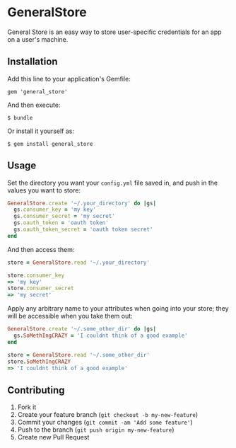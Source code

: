 # GeneralStore

General Store is an easy way to store user-specific credentials for an
app on a user's machine.

## Installation

Add this line to your application's Gemfile:

    gem 'general_store'

And then execute:

    $ bundle

Or install it yourself as:

    $ gem install general_store

## Usage

Set the directory you want your `config.yml` file saved in, and push in
the values you want to store:

``` ruby
GeneralStore.create '~/.your_directory' do |gs|
  gs.consumer_key = 'my key'
  gs.consumer_secret = 'my secret'
  gs.oauth_token = 'oauth token'
  gs.oauth_token_secret = 'oauth token secret'
end
```

And then access them:

``` ruby
store = GeneralStore.read '~/.your_directory'

store.consumer_key
=> 'my key'
store.consumer_secret
=> 'my secret'
```

Apply any arbitrary name to your attributes when going into your store;
they will be accessible when you take them out:

``` ruby
GeneralStore.create '~/.some_other_dir' do |gs|
  gs.SoMethIngCRAZY = 'I couldnt think of a good example'
end

store = GeneralStore.read '~/.some_other_dir'
store.SoMethIngCRAZY
=> 'I couldnt think of a good example'
```

## Contributing

1. Fork it
2. Create your feature branch (`git checkout -b my-new-feature`)
3. Commit your changes (`git commit -am 'Add some feature'`)
4. Push to the branch (`git push origin my-new-feature`)
5. Create new Pull Request
